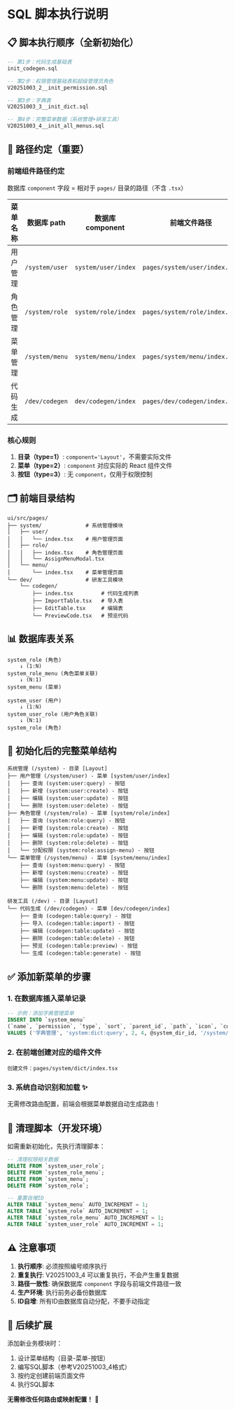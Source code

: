# SQL 脚本执行说明

## 📋 脚本执行顺序（全新初始化）

```sql
-- 第1步：代码生成基础表
init_codegen.sql

-- 第2步：权限管理基础表和超级管理员角色
V20251003_2__init_permission.sql

-- 第3步：字典表
V20251003_3__init_dict.sql

-- 第4步：完整菜单数据（系统管理+研发工具）
V20251003_4__init_all_menus.sql
```

## 🎯 路径约定（重要）

### **前端组件路径约定**

数据库 `component` 字段 = 相对于 `pages/` 目录的路径（不含 `.tsx`）

| 菜单名称 | 数据库 path | 数据库 component | 前端文件路径 |
|---------|------------|-----------------|-------------|
| 用户管理 | `/system/user` | `system/user/index` | `pages/system/user/index.tsx` |
| 角色管理 | `/system/role` | `system/role/index` | `pages/system/role/index.tsx` |
| 菜单管理 | `/system/menu` | `system/menu/index` | `pages/system/menu/index.tsx` |
| 代码生成 | `/dev/codegen` | `dev/codegen/index` | `pages/dev/codegen/index.tsx` |

### **核心规则**
1. **目录（type=1）**: `component='Layout'`，不需要实际文件
2. **菜单（type=2）**: `component` 对应实际的 React 组件文件
3. **按钮（type=3）**: 无 `component`，仅用于权限控制

## 🗂️ 前端目录结构

```
ui/src/pages/
├── system/              # 系统管理模块
│   ├── user/
│   │   └── index.tsx    # 用户管理页面
│   ├── role/
│   │   ├── index.tsx    # 角色管理页面
│   │   └── AssignMenuModal.tsx
│   └── menu/
│       └── index.tsx    # 菜单管理页面
└── dev/                 # 研发工具模块
    └── codegen/
        ├── index.tsx         # 代码生成列表
        ├── ImportTable.tsx   # 导入表
        ├── EditTable.tsx     # 编辑表
        └── PreviewCode.tsx   # 预览代码
```

## 📊 数据库表关系

```
system_role (角色)
    ↓ (1:N)
system_role_menu (角色菜单关联)
    ↓ (N:1)
system_menu (菜单)

system_user (用户)
    ↓ (1:N)
system_user_role (用户角色关联)
    ↓ (N:1)
system_role (角色)
```

## 🎯 初始化后的完整菜单结构

```
系统管理 (/system) - 目录 [Layout]
├── 用户管理 (/system/user) - 菜单 [system/user/index]
│   ├── 查询 (system:user:query) - 按钮
│   ├── 新增 (system:user:create) - 按钮
│   ├── 编辑 (system:user:update) - 按钮
│   └── 删除 (system:user:delete) - 按钮
├── 角色管理 (/system/role) - 菜单 [system/role/index]
│   ├── 查询 (system:role:query) - 按钮
│   ├── 新增 (system:role:create) - 按钮
│   ├── 编辑 (system:role:update) - 按钮
│   ├── 删除 (system:role:delete) - 按钮
│   └── 分配权限 (system:role:assign-menu) - 按钮
└── 菜单管理 (/system/menu) - 菜单 [system/menu/index]
    ├── 查询 (system:menu:query) - 按钮
    ├── 新增 (system:menu:create) - 按钮
    ├── 编辑 (system:menu:update) - 按钮
    └── 删除 (system:menu:delete) - 按钮

研发工具 (/dev) - 目录 [Layout]
└── 代码生成 (/dev/codegen) - 菜单 [dev/codegen/index]
    ├── 查询 (codegen:table:query) - 按钮
    ├── 导入 (codegen:table:import) - 按钮
    ├── 编辑 (codegen:table:update) - 按钮
    ├── 删除 (codegen:table:delete) - 按钮
    ├── 预览 (codegen:table:preview) - 按钮
    └── 生成 (codegen:table:generate) - 按钮
```

## ✅ 添加新菜单的步骤

### 1. 在数据库插入菜单记录

```sql
-- 示例：添加字典管理菜单
INSERT INTO `system_menu` 
(`name`, `permission`, `type`, `sort`, `parent_id`, `path`, `icon`, `component`, `component_name`, `creator`) 
VALUES ('字典管理', 'system:dict:query', 2, 4, @system_dir_id, '/system/dict', 'book', 'system/dict/index', 'SystemDict', 'system');
```

### 2. 在前端创建对应的组件文件

```
创建文件：pages/system/dict/index.tsx
```

### 3. 系统自动识别和加载 ✨

无需修改路由配置，前端会根据菜单数据自动生成路由！

## 🔧 清理脚本（开发环境）

如需重新初始化，先执行清理脚本：

```sql
-- 清理权限相关数据
DELETE FROM `system_user_role`;
DELETE FROM `system_role_menu`;
DELETE FROM `system_menu`;
DELETE FROM `system_role`;

-- 重置自增ID
ALTER TABLE `system_menu` AUTO_INCREMENT = 1;
ALTER TABLE `system_role` AUTO_INCREMENT = 1;
ALTER TABLE `system_role_menu` AUTO_INCREMENT = 1;
ALTER TABLE `system_user_role` AUTO_INCREMENT = 1;
```

## ⚠️ 注意事项

1. **执行顺序**: 必须按照编号顺序执行
2. **重复执行**: V20251003_4 可以重复执行，不会产生重复数据
3. **路径一致性**: 确保数据库 `component` 字段与前端文件路径一致
4. **生产环境**: 执行前务必备份数据库
5. **ID自增**: 所有ID由数据库自动分配，不要手动指定

## 🚀 后续扩展

添加新业务模块时：

1. 设计菜单结构（目录-菜单-按钮）
2. 编写SQL脚本（参考V20251003_4格式）
3. 按约定创建前端页面文件
4. 执行SQL脚本

**无需修改任何路由或映射配置！** 🎉

